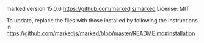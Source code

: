 marked version 15.0.6
https://github.com/markedjs/marked
License: MIT

To update, replace the files with those installed by following the instructions in https://github.com/markedjs/marked/blob/master/README.md#installation
